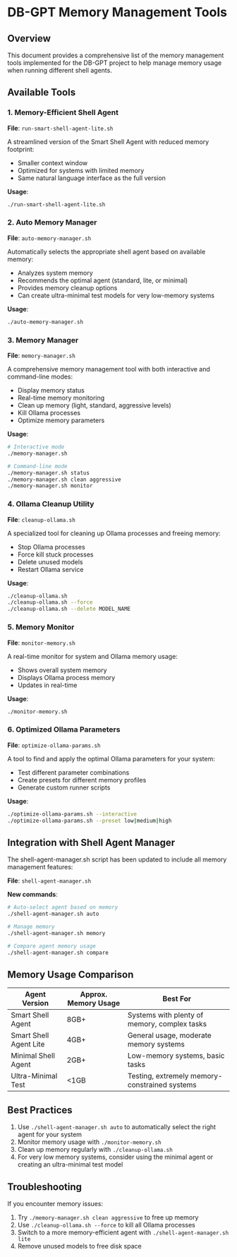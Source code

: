 # DB-GPT Memory Management Tools

## Overview

This document provides a comprehensive list of the memory management tools implemented for the DB-GPT project to help manage memory usage when running different shell agents.

## Available Tools

### 1. Memory-Efficient Shell Agent

**File**: `run-smart-shell-agent-lite.sh`

A streamlined version of the Smart Shell Agent with reduced memory footprint:
- Smaller context window
- Optimized for systems with limited memory
- Same natural language interface as the full version

**Usage**:
```bash
./run-smart-shell-agent-lite.sh
```

### 2. Auto Memory Manager

**File**: `auto-memory-manager.sh`

Automatically selects the appropriate shell agent based on available memory:
- Analyzes system memory
- Recommends the optimal agent (standard, lite, or minimal)
- Provides memory cleanup options
- Can create ultra-minimal test models for very low-memory systems

**Usage**:
```bash
./auto-memory-manager.sh
```

### 3. Memory Manager

**File**: `memory-manager.sh`

A comprehensive memory management tool with both interactive and command-line modes:
- Display memory status
- Real-time memory monitoring
- Clean up memory (light, standard, aggressive levels)
- Kill Ollama processes
- Optimize memory parameters

**Usage**:
```bash
# Interactive mode
./memory-manager.sh

# Command-line mode
./memory-manager.sh status
./memory-manager.sh clean aggressive
./memory-manager.sh monitor
```

### 4. Ollama Cleanup Utility

**File**: `cleanup-ollama.sh`

A specialized tool for cleaning up Ollama processes and freeing memory:
- Stop Ollama processes
- Force kill stuck processes
- Delete unused models
- Restart Ollama service

**Usage**:
```bash
./cleanup-ollama.sh
./cleanup-ollama.sh --force
./cleanup-ollama.sh --delete MODEL_NAME
```

### 5. Memory Monitor

**File**: `monitor-memory.sh`

A real-time monitor for system and Ollama memory usage:
- Shows overall system memory
- Displays Ollama process memory
- Updates in real-time

**Usage**:
```bash
./monitor-memory.sh
```

### 6. Optimized Ollama Parameters

**File**: `optimize-ollama-params.sh`

A tool to find and apply the optimal Ollama parameters for your system:
- Test different parameter combinations
- Create presets for different memory profiles
- Generate custom runner scripts

**Usage**:
```bash
./optimize-ollama-params.sh --interactive
./optimize-ollama-params.sh --preset low|medium|high
```

## Integration with Shell Agent Manager

The shell-agent-manager.sh script has been updated to include all memory management features:

**File**: `shell-agent-manager.sh`

**New commands**:
```bash
# Auto-select agent based on memory
./shell-agent-manager.sh auto

# Manage memory
./shell-agent-manager.sh memory

# Compare agent memory usage
./shell-agent-manager.sh compare
```

## Memory Usage Comparison

| Agent Version | Approx. Memory Usage | Best For |
|---------------|---------------------|----------|
| Smart Shell Agent | 8GB+ | Systems with plenty of memory, complex tasks |
| Smart Shell Agent Lite | 4GB+ | General usage, moderate memory systems |
| Minimal Shell Agent | 2GB+ | Low-memory systems, basic tasks |
| Ultra-Minimal Test | <1GB | Testing, extremely memory-constrained systems |

## Best Practices

1. Use `./shell-agent-manager.sh auto` to automatically select the right agent for your system
2. Monitor memory usage with `./monitor-memory.sh`
3. Clean up memory regularly with `./cleanup-ollama.sh`
4. For very low memory systems, consider using the minimal agent or creating an ultra-minimal test model

## Troubleshooting

If you encounter memory issues:
1. Try `./memory-manager.sh clean aggressive` to free up memory
2. Use `./cleanup-ollama.sh --force` to kill all Ollama processes
3. Switch to a more memory-efficient agent with `./shell-agent-manager.sh lite`
4. Remove unused models to free disk space
